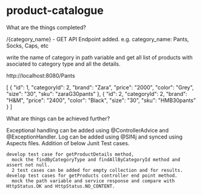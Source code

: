 # product-catalogue

What are the things completed?

/{category_name} - GET API Endpoint added.
e.g. category_name: Pants, Socks, Caps, etc

write the name of category in path variable and get all list of products with asociated to category type and all the details.


http://localhost:8080/Pants


[
    {
        "id": 1,
        "categoryId": 2,
        "brand": "Zara",
        "price": "2000",
        "color": "Grey",
        "size": "30",
        "sku": "zaraG30pants"
    },
    {
        "id": 2,
        "categoryId": 2,
        "brand": "H&M",
        "price": "2400",
        "color": "Black",
        "size": "30",
        "sku": "HMB30pants"
    }
]


What are things can be achieved further?

Exceptional handling can be added using @ControllerAdvice and @ExceptionHandler.
Log can be added using @Slf4j and synced using Aspects files.
Addition of below Junit Test cases.

    develop test case for getProductDetails method,
      mock the findByCategoryType and findAllByCategoryId method and assert not null.
      2 test cases can be added for empty collection and for results.
    develop test cases for getProducts controller end point method.
      mock the path variable and service response and compare with HttpStatus.OK and HttpStatus.NO_CONTENT.
      

    
    
     




